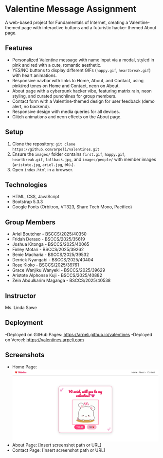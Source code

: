 # Valentine Message Assignment

A web-based project for Fundamentals of Internet, creating a Valentine-themed page with interactive buttons and a futuristic hacker-themed About page.

## Features
- Personalized Valentine message with name input via a modal, styled in pink and red with a cute, romantic aesthetic.
- YES/NO buttons to display different GIFs (`happy.gif`, `heartbreak.gif`) with heart animations.
- Responsive navbar with links to Home, About, and Contact, using pink/red tones on Home and Contact, neon on About.
- About page with a cyberpunk hacker vibe, featuring matrix rain, neon styling, and curated punchlines for group members.
- Contact form with a Valentine-themed design for user feedback (demo alert, no backend).
- Responsive design with media queries for all devices.
- Glitch animations and neon effects on the About page.

## Setup
1. Clone the repository: `git clone https://github.com/arpeli/valentines.git`
2. Ensure the `images/` folder contains `first.gif`, `happy.gif`, `heartbreak.gif`, `fallback.jpg`, and `images/people/` with member images (`aristote.jpg`, `ariel.jpg`, etc.).
3. Open `index.html` in a browser.

## Technologies
- HTML, CSS, JavaScript
- Bootstrap 5.3.3
- Google Fonts (Orbitron, VT323, Share Tech Mono, Pacifico)

## Group Members
- Ariel Boutcher - BSCCS/2025/40350
- Fridah Deraso - BSCCS/2025/35619
- Joshua Kitonga - BSCCS/2025/40065
- Finley Motari - BSCCS/2025/39262
- Benie Macharia - BSCCS/2025/39532
- Derrick Nyangabi - BSCCS/2025/40404
- Rose Kioko - BSCCS/2025/39761
- Grace Wanjiku Wanyeki - BSCCS/2025/39629
- Aristote Alphonse Kuji - BSCCS/2025/40882
- Zein Abdulkarim Maganga - BSCCS/2025/40538

## Instructor
Ms. Linda Sawe

## Deployment
-Deployed on GitHub Pages: https://arpeli.github.io/valentines
-Deployed on Vercel: https://valentines.arpeli.com 

## Screenshots
- Home Page: ![Home page Screenshot](/images/screenshots/home.png)
- About Page: [Insert screenshot path or URL]
- Contact Page: [Insert screenshot path or URL]
